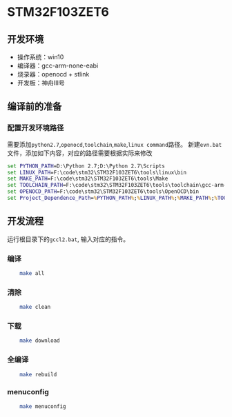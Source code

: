 # STM32F103ZET6
## 开发环境
- 操作系统：win10
- 编译器：gcc-arm-none-eabi
- 烧录器：openocd + stlink
- 开发板：神舟III号
## 编译前的准备
### 配置开发环境路径
需要添加`python2.7`,`openocd`,`toolchain`,`make`,`linux command`路径。
新建`evn.bat`文件，添加如下内容，对应的路径需要根据实际来修改
```bat
set PYTHON_PATH=D:\Python 2.7;D:\Python 2.7\Scripts
set LINUX_PATH=F:\code\stm32\STM32F103ZET6\tools\linux\bin
set MAKE_PATH=F:\code\stm32\STM32F103ZET6\tools\Make
set TOOLCHAIN_PATH=F:\code\stm32\STM32F103ZET6\tools\toolchain\gcc-arm-none-eabi\bin
set OPENOCD_PATH=F:\code\stm32\STM32F103ZET6\tools\OpenOCD\bin
set Project_Dependence_Path=%PYTHON_PATH%;%LINUX_PATH%;%MAKE_PATH%;%TOOLCHAIN_PATH%;%OPENOCD_PATH%
```
## 开发流程
运行根目录下的`gccl2.bat`, 输入对应的指令。
### 编译
```bash
    make all
```
### 清除
```bash
    make clean
```
### 下载
```bash
    make download
```
### 全编译
```bash
    make rebuild
```
### menuconfig
```bash
    make menuconfig
```
